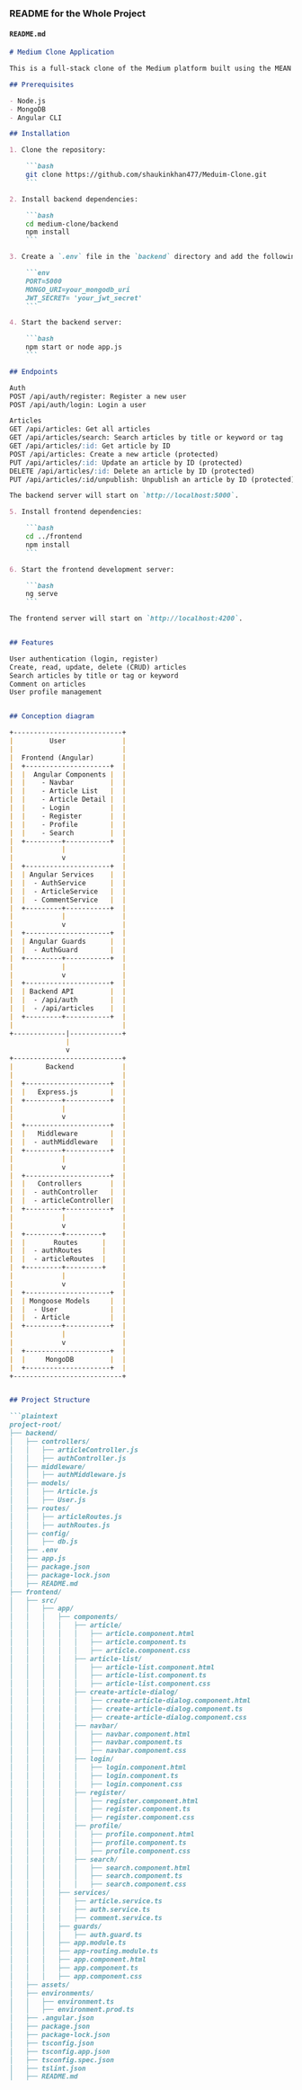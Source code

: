 
### README for the Whole Project

#### `README.md`

```markdown
# Medium Clone Application

This is a full-stack clone of the Medium platform built using the MEAN stack (MongoDB, Express.js, Angular V17.3.8, Node.js).

## Prerequisites

- Node.js
- MongoDB
- Angular CLI

## Installation

1. Clone the repository:

    ```bash
    git clone https://github.com/shaukinkhan477/Meduim-Clone.git
    ```

2. Install backend dependencies:

    ```bash
    cd medium-clone/backend
    npm install
    ```

3. Create a `.env` file in the `backend` directory and add the following:

    ```env
    PORT=5000
    MONGO_URI=your_mongodb_uri
    JWT_SECRET= 'your_jwt_secret'
    ```

4. Start the backend server:

    ```bash
    npm start or node app.js
    ```

## Endpoints

Auth
POST /api/auth/register: Register a new user
POST /api/auth/login: Login a user

Articles
GET /api/articles: Get all articles
GET /api/articles/search: Search articles by title or keyword or tag
GET /api/articles/:id: Get article by ID
POST /api/articles: Create a new article (protected)
PUT /api/articles/:id: Update an article by ID (protected)
DELETE /api/articles/:id: Delete an article by ID (protected)
PUT /api/articles/:id/unpublish: Unpublish an article by ID (protected)

The backend server will start on `http://localhost:5000`.

5. Install frontend dependencies:

    ```bash
    cd ../frontend
    npm install
    ```

6. Start the frontend development server:

    ```bash
    ng serve
    ```

The frontend server will start on `http://localhost:4200`.


## Features

User authentication (login, register)
Create, read, update, delete (CRUD) articles
Search articles by title or tag or keyword
Comment on articles
User profile management


## Conception diagram

+---------------------------+
|         User              |
|                           |
|  Frontend (Angular)       |
|  +---------------------+  |
|  |  Angular Components |  |
|  |    - Navbar         |  |
|  |    - Article List   |  |
|  |    - Article Detail |  |
|  |    - Login          |  |
|  |    - Register       |  |
|  |    - Profile        |  |
|  |    - Search         |  |
|  +---------+-----------+  |
|            |              |
|            v              |
|  +---------------------+  |
|  | Angular Services    |  |
|  |  - AuthService      |  |
|  |  - ArticleService   |  |
|  |  - CommentService   |  |
|  +---------+-----------+  |
|            |              |
|            v              |
|  +---------------------+  |
|  | Angular Guards      |  |
|  |  - AuthGuard        |  |
|  +---------+-----------+  |
|            |              |
|            v              |
|  +---------------------+  |
|  | Backend API         |  |
|  |  - /api/auth        |  |
|  |  - /api/articles    |  |
|  +---------+-----------+  |
|                           |
+-------------|-------------+
              |
              v
+---------------------------+
|        Backend            |
|                           |
|  +---------------------+  |
|  |   Express.js        |  |
|  +---------+-----------+  |
|            |              |
|            v              |
|  +---------------------+  |
|  |   Middleware        |  |
|  |  - authMiddleware   |  |
|  +---------+-----------+  |
|            |              |
|            v              |
|  +---------------------+  |
|  |   Controllers       |  |
|  |  - authController   |  |
|  |  - articleController|  |
|  +---------+-----------+  |
|            |              |
|            v              |
|  +---------+---------+    |
|  |       Routes      |    |
|  |  - authRoutes     |    |
|  |  - articleRoutes  |    |
|  +---------+---------+    |
|            |              |
|            v              |
|  +---------------------+  |
|  | Mongoose Models     |  |
|  |  - User             |  |
|  |  - Article          |  |
|  +---------+-----------+  |
|            |              |
|            v              |
|  +---------------------+  |
|  |     MongoDB         |  |
|  +---------------------+  |
+---------------------------+


## Project Structure

```plaintext
project-root/
├── backend/
│   ├── controllers/
│   │   ├── articleController.js
│   │   ├── authController.js
│   ├── middleware/
│   │   ├── authMiddleware.js
│   ├── models/
│   │   ├── Article.js
│   │   ├── User.js
│   ├── routes/
│   │   ├── articleRoutes.js
│   │   ├── authRoutes.js
│   ├── config/
│   │   ├── db.js
│   ├── .env
│   ├── app.js
│   ├── package.json
│   ├── package-lock.json
│   ├── README.md
├── frontend/
│   ├── src/
│   │   ├── app/
│   │   │   ├── components/
│   │   │   │   ├── article/
│   │   │   │   │   ├── article.component.html
│   │   │   │   │   ├── article.component.ts
│   │   │   │   │   ├── article.component.css
│   │   │   │   ├── article-list/
│   │   │   │   │   ├── article-list.component.html
│   │   │   │   │   ├── article-list.component.ts
│   │   │   │   │   ├── article-list.component.css
│   │   │   │   ├── create-article-dialog/
│   │   │   │   │   ├── create-article-dialog.component.html
│   │   │   │   │   ├── create-article-dialog.component.ts
│   │   │   │   │   ├── create-article-dialog.component.css
│   │   │   │   ├── navbar/
│   │   │   │   │   ├── navbar.component.html
│   │   │   │   │   ├── navbar.component.ts
│   │   │   │   │   ├── navbar.component.css
│   │   │   │   ├── login/
│   │   │   │   │   ├── login.component.html
│   │   │   │   │   ├── login.component.ts
│   │   │   │   │   ├── login.component.css
│   │   │   │   ├── register/
│   │   │   │   │   ├── register.component.html
│   │   │   │   │   ├── register.component.ts
│   │   │   │   │   ├── register.component.css
│   │   │   │   ├── profile/
│   │   │   │   │   ├── profile.component.html
│   │   │   │   │   ├── profile.component.ts
│   │   │   │   │   ├── profile.component.css
│   │   │   │   ├── search/
│   │   │   │   │   ├── search.component.html
│   │   │   │   │   ├── search.component.ts
│   │   │   │   │   ├── search.component.css
│   │   │   ├── services/
│   │   │   │   ├── article.service.ts
│   │   │   │   ├── auth.service.ts
│   │   │   │   ├── comment.service.ts
│   │   │   ├── guards/
│   │   │   │   ├── auth.guard.ts
│   │   │   ├── app.module.ts
│   │   │   ├── app-routing.module.ts
│   │   │   ├── app.component.html
│   │   │   ├── app.component.ts
│   │   │   ├── app.component.css
│   ├── assets/
│   ├── environments/
│   │   ├── environment.ts
│   │   ├── environment.prod.ts
│   ├── .angular.json
│   ├── package.json
│   ├── package-lock.json
│   ├── tsconfig.json
│   ├── tsconfig.app.json
│   ├── tsconfig.spec.json
│   ├── tslint.json
│   ├── README.md
